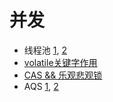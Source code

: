 # 并发
- 线程池
[1](https://zhuanlan.zhihu.com/p/73990200), [2](https://snailclimb.gitee.io/javaguide/#/docs/java/Multithread/JavaConcurrencyAdvancedCommonInterviewQuestions?id=_4-%e7%ba%bf%e7%a8%8b%e6%b1%a0)
- [volatile关键字作用](https://snailclimb.gitee.io/javaguide/#/docs/java/Multithread/JavaConcurrencyAdvancedCommonInterviewQuestions?id=_12-%e8%af%b4%e8%af%b4%e8%87%aa%e5%b7%b1%e6%98%af%e6%80%8e%e4%b9%88%e4%bd%bf%e7%94%a8-synchronized-%e5%85%b3%e9%94%ae%e5%ad%97%ef%bc%8c%e5%9c%a8%e9%a1%b9%e7%9b%ae%e4%b8%ad%e7%94%a8%e5%88%b0%e4%ba%86%e5%90%97)
- [CAS && 乐观悲观锁](https://juejin.im/post/5c87afa06fb9a049f1550b04)
- AQS
[1](https://snailclimb.gitee.io/javaguide/#/docs/java/Multithread/JavaConcurrencyAdvancedCommonInterviewQuestions?id=_6-aqs), [2](https://www.cnblogs.com/waterystone/p/4920797.html)
